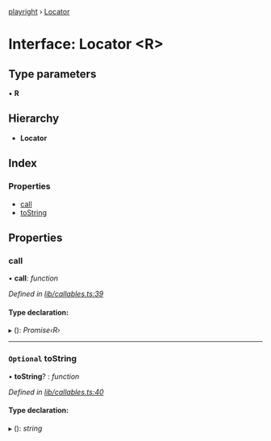 [playright](../README.md) › [Locator](locator.md)

# Interface: Locator <**R**>

## Type parameters

▪ **R**

## Hierarchy

* **Locator**

## Index

### Properties

* [call](locator.md#call)
* [toString](locator.md#optional-tostring)

## Properties

###  call

• **call**: *function*

*Defined in [lib/callables.ts:39](https://github.com/automician/playright/blob/master/lib/callables.ts#L39)*

#### Type declaration:

▸ (): *Promise‹R›*

___

### `Optional` toString

• **toString**? : *function*

*Defined in [lib/callables.ts:40](https://github.com/automician/playright/blob/master/lib/callables.ts#L40)*

#### Type declaration:

▸ (): *string*
